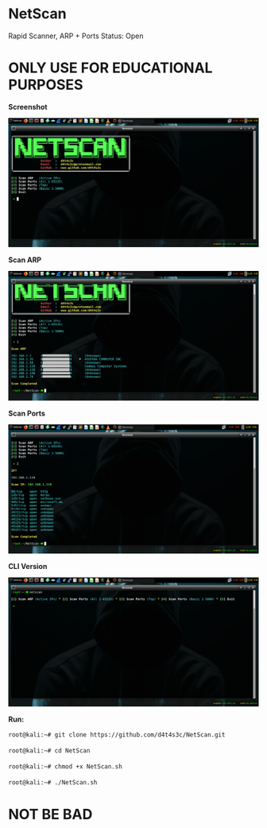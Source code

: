 # NetScan
Rapid Scanner, ARP + Ports Status: Open

# ONLY USE FOR EDUCATIONAL PURPOSES

**Screenshot**

![](/screenshot/001.png)

**Scan ARP**

![](/screenshot/0022.png)

**Scan Ports**

![](/screenshot/003.png)

**CLI Version**

![](/screenshot/0044.png)

**Run:**
```
root@kali:~# git clone https://github.com/d4t4s3c/NetScan.git

root@kali:~# cd NetScan

root@kali:~# chmod +x NetScan.sh

root@kali:~# ./NetScan.sh
```

# NOT BE BAD

